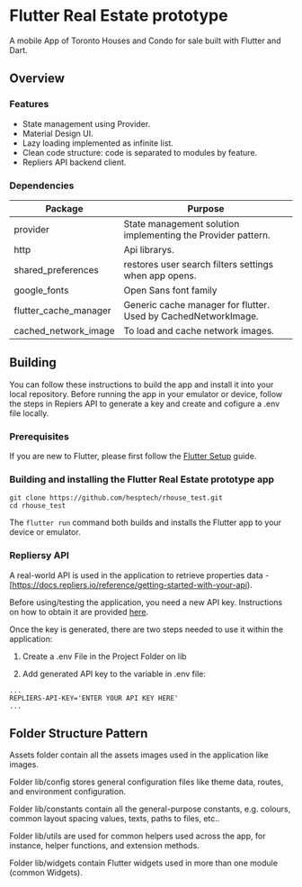 # Flutter Real Estate prototype

A mobile App of Toronto Houses and Condo for sale built with Flutter and Dart.

## Overview

### Features

- State management using Provider.
- Material Design UI.
- Lazy loading implemented as infinite list.
- Clean code structure: code is separated to modules by feature.
- Repliers API backend client.

### Dependencies

| Package               | Purpose                                                                                                                    |
| --------------------- | -------------------------------------------------------------------------------------------------------------------------- |
| provider              | State management solution implementing the Provider pattern.                                                               |
| http                  | Api librarys.                                                                                                              |
| shared_preferences    | restores user search filters settings when app opens.                                                                      |
| google_fonts          | Open Sans font family                                                                                                      |
| flutter_cache_manager | Generic cache manager for flutter. Used by CachedNetworkImage.                                                             |
| cached_network_image  | To load and cache network images.                                                                                          |


## Building

You can follow these instructions to build the app and install it into your local repository. Before running the app in your emulator or device, follow the steps in Repiers API to generate a key and create and cofigure a .env file locally.

### Prerequisites

If you are new to Flutter, please first follow the [Flutter Setup](https://flutter.dev/setup/) guide.

### Building and installing the Flutter Real Estate prototype app

```
git clone https://github.com/hesptech/rhouse_test.git
cd rhouse_test
```

The `flutter run` command both builds and installs the Flutter app to your device or emulator.

### Repliersy API

A real-world API is used in the application to retrieve properties data - [https://docs.repliers.io/reference/getting-started-with-your-api).

Before using/testing the application, you need a new API key. Instructions on how to obtain it are provided [here](https://www.repliers.com/request-access).

Once the key is generated, there are two steps needed to use it within the application:

1. Create a .env File in the Project Folder on lib

2. Add generated API key to the variable in .env file:

```
...
REPLIERS-API-KEY='ENTER YOUR API KEY HERE'
...
```

## Folder Structure Pattern

Assets folder contain all the assets images used in the application like images.

Folder lib/config stores general configuration files like theme data, routes, and environment configuration.

Folder lib/constants contain all the general-purpose constants, e.g. colours, common layout spacing values, texts, paths to files, etc..

Folder lib/utils are used for common helpers used across the app, for instance, helper functions, and extension methods.

Folder lib/widgets contain Flutter widgets used in more than one module (common Widgets).
